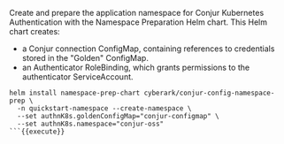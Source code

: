 Create and prepare the application namespace for Conjur Kubernetes
Authentication with the Namespace Preparation Helm chart. This
Helm chart creates:
- a Conjur connection ConfigMap, containing references to credentials stored in
  the "Golden" ConfigMap.
- an Authenticator RoleBinding, which grants permissions to the authenticator
  ServiceAccount.

```
helm install namespace-prep-chart cyberark/conjur-config-namespace-prep \
  -n quickstart-namespace --create-namespace \
  --set authnK8s.goldenConfigMap="conjur-configmap" \
  --set authnK8s.namespace="conjur-oss"
```{{execute}}
